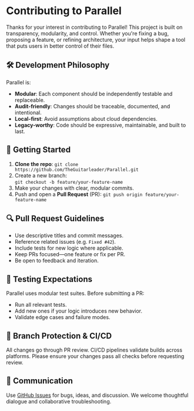 # Contributing to Parallel

Thanks for your interest in contributing to Parallel! This project is built on transparency, modularity, and control. Whether you're fixing a bug, proposing a feature, or refining architecture, your input helps shape a tool that puts users in better control of their files.

## 🛠 Development Philosophy

Parallel is:
- **Modular**: Each component should be independently testable and replaceable.
- **Audit-friendly**: Changes should be traceable, documented, and intentional.
- **Local-first**: Avoid assumptions about cloud dependencies.
- **Legacy-worthy**: Code should be expressive, maintainable, and built to last.

## 🧱 Getting Started

1. **Clone the repo**: 
    `git clone https://github.com/TheGuitarleader/Parallel.git`
2. Create a new branch:  
    `git checkout -b feature/your-feature-name`
3. Make your changes with clear, modular commits.
4. Push and open a **Pull Request** (PR):
    `git push origin feature/your-feature-name`

## 🔍 Pull Request Guidelines

- Use descriptive titles and commit messages.
- Reference related issues (e.g. `Fixed #42`).
- Include tests for new logic where applicable.
- Keep PRs focused—one feature or fix per PR.
- Be open to feedback and iteration.

## 🧪 Testing Expectations

Parallel uses modular test suites. Before submitting a PR:
- Run all relevant tests.
- Add new ones if your logic introduces new behavior.
- Validate edge cases and failure modes.

## 🧭 Branch Protection & CI/CD

All changes go through PR review. CI/CD pipelines validate builds across platforms. Please ensure your changes pass all checks before requesting review.

## 💬 Communication

Use [GitHub Issues](https://github.com/TheGuitarleader/Parallel/issues) for bugs, ideas, and discussion. We welcome thoughtful dialogue and collaborative troubleshooting.
